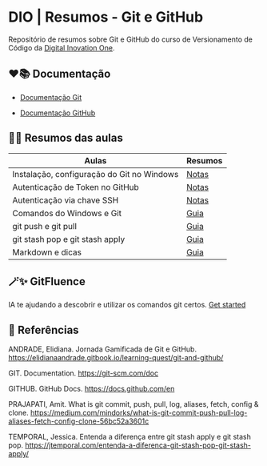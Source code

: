 # DIO | Resumos - Git e GitHub

Repositório de resumos sobre Git e GitHub do curso de Versionamento de Código da [Digital Inovation One](https://www.dio.me/en).


## ❤️📚 Documentação

- [Documentação Git](https://git-scm.com/doc)

- [Documentação GitHub](https://docs.github.com/pt)


## 📝💡 Resumos das aulas

| Aulas | Resumos |
| ------ | ---------- |
| Instalação, configuração do Git no Windows | [Notas](https://git-scm.com/book/pt-br/v2/Come%C3%A7ando-Instalando-o-Git) |
| Autenticação de Token no GitHub | [Notas](https://docs.github.com/pt/authentication/keeping-your-account-and-data-secure/about-authentication-to-github) |
| Autenticação via chave SSH | [Notas](https://docs.github.com/pt/authentication/connecting-to-github-with-ssh/generating-a-new-ssh-key-and-adding-it-to-the-ssh-agent) |
| Comandos do Windows e Git | [Guia](https://gist.github.com/MoisesTedeschi/96a5cba54c83fd59013f96015ce6ef7b) |
| git push e git pull | [Guia](https://medium.com/mindorks/what-is-git-commit-push-pull-log-aliases-fetch-config-clone-56bc52a3601c) |
| git stash pop e git stash apply | [Guia](https://jtemporal.com/entenda-a-diferenca-git-stash-pop-git-stash-apply/) |
| Markdown e dicas | [Guia](https://docs.github.com/pt/get-started/writing-on-github/getting-started-with-writing-and-formatting-on-github/basic-writing-and-formatting-syntax)

## 🪄✨ GitFluence

IA te ajudando a descobrir e utilizar os comandos git certos.
[Get started](https://www.gitfluence.com/)

## 🔎 Referências

ANDRADE, Elidiana. Jornada Gamificada de Git e GitHub.  https://elidianaandrade.gitbook.io/learning-quest/git-and-github/

GIT. Documentation. https://git-scm.com/doc

GITHUB. GitHub Docs. https://docs.github.com/en

PRAJAPATI, Amit. What is git commit, push, pull, log, aliases, fetch, config & clone. https://medium.com/mindorks/what-is-git-commit-push-pull-log-aliases-fetch-config-clone-56bc52a3601c

TEMPORAL, Jessica. Entenda a diferença entre git stash apply e git stash pop. https://jtemporal.com/entenda-a-diferenca-git-stash-pop-git-stash-apply/




